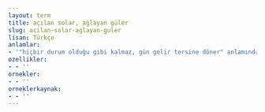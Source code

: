 ```yaml
---
layout: term
title: açılan solar, ağlayan güler
slug: acilan-solar-aglayan-guler
lisan: Türkçe
anlamlar:
- '"hiçbir durum olduğu gibi kalmaz, gün gelir tersine döner" anlamında kullanılan bir söz'
ozellikler:
- - ''
ornekler:
- - ''
orneklerkaynak:
- - ''
---
```

